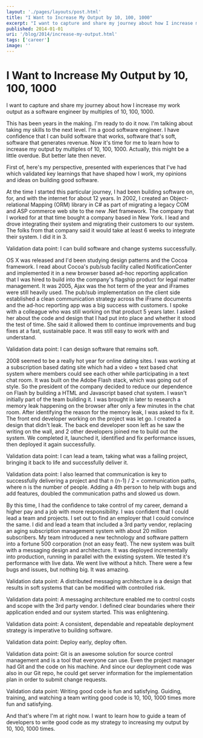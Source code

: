 ```yaml
---
layout: './pages/layouts/post.html'
title: "I Want to Increase My Output by 10, 100, 1000"
excerpt: "I want to capture and share my journey about how I increase my work output as a software engineer by multiples of 10, 100, 1000."
published: 2014-01-01
uri: '/blog/2014/increase-my-output.html'
tags: ['career']
image: ''
---
```

# I Want to Increase My Output by 10, 100, 1000

I want to capture and share my journey about how I increase my work output as a software engineer by multiples of 10, 100, 1000.

This has been years in the making. I'm ready to do it now. I'm talking about taking my skills to the next level. I'm a good software engineer. I have confidence that I can build software that works, software that's soft, software that generates revenue. Now it's time for me to learn how to increase my output by multiples of 10, 100, 1000. Actually, this might be a little overdue. But better late then never.

First of, here's my perspective, presented with experiences that I've had which validated key learnings that have shaped how I work, my opinions and ideas on building good software.

At the time I started this particular journey, I had been building software on, for, and with the internet for about 12 years. In 2002, I created an Object-relational Mapping (ORM) library in C# as part of migrating a legacy COM and ASP commerce web site to the new .Net framework. The company that I worked for at that time bought a company based in New York. I lead and drove integrating their system and migrating their customers to our system. The folks from that company said it would take at least 6 weeks to integrate their system. I did it in 3.

Validation data point: I can build software and change systems successfully.

OS X was released and I'd been studying design patterns and the Cocoa framework. I read about Cocoa's pub/sub facility called NotificationCenter and implemented it in a new browser based ad-hoc reporting application that I was hired to build into the company's flagship product for legal matter management. It was 2005, Ajax was the hot term of the year and iFrames were still heavily used. The pub/sub implementation on the client side established a clean communication strategy across the iFrame documents and the ad-hoc reporting app was a big success with customers. I spoke with a colleague who was still working on that product 5 years later. I asked her about the code and design that I had put into place and whether it stood the test of time. She said it allowed them to continue improvements and bug fixes at a fast, sustainable pace. It was still easy to work with and understand.

Validation data point: I can design software that remains soft.

2008 seemed to be a really hot year for online dating sites. I was working at a subscription based dating site which had a video + text based chat system where members could see each other while participating in a text chat room. It was built on the Adobe Flash stack, which was going out of style. So the president of the company decided to reduce our dependence on Flash by building a HTML and Javascript based chat system. I wasn't initially part of the team building it. I was brought in later to research a memory leak happening on the browser after only a few minutes in the chat room. After identifying the reason for the memory leak, I was asked to fix it. The front end developer working on the project was let go. I created a design that didn't leak. The back end developer soon left as he saw the writing on the wall, and 2 other developers joined me to build out the system. We completed it, launched it, identified and fix performance issues, then deployed it again successfully.

Validation data point: I can lead a team, taking what was a failing project, bringing it back to life and successfully deliver it.

Validation data point: I also learned that communication is key to successfully delivering a project and that n (n-1) / 2 = communication paths, where n is the number of people. Adding a 4th person to help with bugs and add features, doubled the communication paths and slowed us down.

By this time, I had the confidence to take control of my career, demand a higher pay and a job with more responsibility. I was confident that I could lead a team and projects. I set out to find an employer that I could convince the same. I did and lead a team that included a 3rd party vendor, replacing an aging subscription management system with about 20 million subscribers. My team introduced a new technology and software pattern into a fortune 500 corporation (not an easy feat). The new system was built with a messaging design and architecture. It was deployed incrementally into production, running in parallel with the existing system. We tested it's performance with live data. We went live without a hitch. There were a few bugs and issues, but nothing big. It was amazing.

Validation data point: A distributed messaging architecture is a design that results in soft systems that can be modified with controlled risk.

Validation data point: A messaging architecture enabled me to control costs and scope with the 3rd party vendor. I defined clear boundaries where their application ended and our system started. This was enlightening.

Validation data point: A consistent, dependable and repeatable deployment strategy is imperative to building software.

Validation data point: Deploy early, deploy often.

Validation data point: Git is an awesome solution for source control management and is a tool that everyone can use. Even the project manager had Git and the code on his machine. And since our deployment code was also in our Git repo, he could get server information for the implementation plan in order to submit change requests.

Validation data point: Writing good code is fun and satisfying. Guiding, training, and watching a team writing good code is 10, 100, 1000 times more fun and satisfying.

And that's where I'm at right now. I want to learn how to guide a team of developers to write good code as my strategy to increasing my output by 10, 100, 1000 times.
